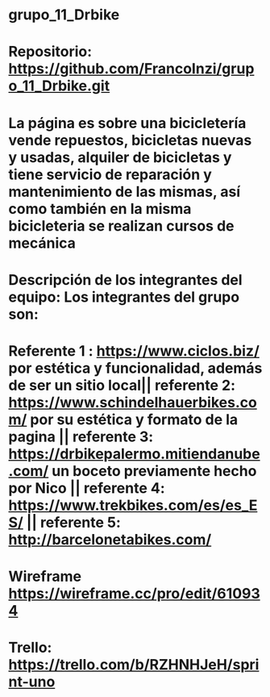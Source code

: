 # grupo_11_Drbike
# Repositorio: https://github.com/FrancoInzi/grupo_11_Drbike.git
# La página es sobre una bicicletería vende repuestos, bicicletas nuevas y usadas, alquiler de bicicletas y tiene servicio de reparación y mantenimiento de las mismas, así como también en la misma bicicleteria se realizan cursos de mecánica 
# Descripción de los integrantes del equipo: Los integrantes del grupo son:
<!-- 
Integrantes del grupo:
★ Nicolas Descalzo: Es de Buenos Aires, Argentina. Es emprendedor del area de ciclismo, tiene 44 años. 
★ Santino Russo: De Buenos Aires, Argentina. Tiene 18 años y es estudiante.
★ Franco Inzirilo: Es oriundo de Mendoza, Argentina. Tiene 30 años y es comunicador social y delivery.
★ Maria Guadalupe Rodriguez Frosi: Tiene 33 años, es de Cordoba, Argentina. Es Tecnica Universitaria en Industrias Alimentarias.
★Yediz Callejas: Es oriunda de Medellin, Colombia. Tiene 20 años y es Universitaria en Lenguas Modernas.
-->
# Referente 1 : https://www.ciclos.biz/ por estética y funcionalidad, además de ser un sitio local|| referente 2: https://www.schindelhauerbikes.com/ por su estética y formato de la pagina || referente 3: https://drbikepalermo.mitiendanube.com/ un boceto previamente hecho por Nico || referente 4: https://www.trekbikes.com/es/es_ES/ || referente 5: http://barcelonetabikes.com/
# Wireframe https://wireframe.cc/pro/edit/610934
# Trello: https://trello.com/b/RZHNHJeH/sprint-uno

<!--  Entregable: Wireframe digital o analógico de las siguientes secciones del sitio:
● Home =    https://wireframe.cc/pro/pp/e43b91ea2610934
● Detalle de producto = 
● Carrito de compras 
● Formulario de registro
● Formulario de login = 
Tip: les recomendamos crear la carpeta wireframes para incluir este contenido.
Entregable (Opcional): Boceto o diseño del sitio incluyendo.
● Logo 
● Colores
● Tipografías
Tip: les recomendamos crear la carpeta design para incluir este contenido.

> Resumen de entregables
★ URL del repositorio con todos los colaboradores agregados.
★ Archivo README.md con:
○ Temática del sitio y público objetivo.
○ Listado de al menos 5 referentes.
★ Wireframe de las siguientes páginas:
○ Home
○ Detalle de producto
○ Carrito de compras
○ Formulario de registro
○ Formulario de login
★ Opcional: Boceto o diseño gráfico del sitio (logo, colores, tipografías, etc).


> Cierre
Ya lo dijimos antes, pero vale la pena repetirlo: si quieren que su proyecto tenga más
posibilidades de tener éxito, pónganle esmero a la etapa de planificación.
Tener un documento que explique el objetivo y el contexto del sitio así como tener un listado de
referentes provee un marco de referencia para resolver dudas.
Tener un wireframe y un boceto del sitio permite que los integrantes del grupo trabajen porgit pull
separado y que luego, al unir las piezas, todas coincidan. Por otro lado, es un documento de
consulta a la hora de resolver dudas sobre cómo debe quedar tal o cual sección.
Por último, y no menos importante, sepan que las cosas pueden romperse, pueden no salir bien
o tan bien como esperaban, y eso es totalmente normal. Lo importante es que aprendan a
trabajar en conjunto para que el resultado sea cada vez mejor.. -->
